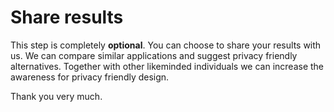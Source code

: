 # Share results

This step is completely __optional__. You can choose to share your results with us. We can compare similar applications and suggest privacy friendly alternatives. Together with other likeminded individuals we can increase the awareness for privacy friendly design.

Thank you very much.

